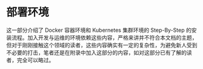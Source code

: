 # 部署环境

这一部分介绍了 Docker 容器环境和 Kubernetes 集群环境的 Step-By-Step 的安装流程。加入开发与运维的环境依赖这些内容，严格来讲并不符合本文档的主题，但对于刚刚接触这个领域的读者，这些内容确实有一定的复杂性，为避免新人受到不必要的打击，笔者还是在附录中加入这部分的内容，如对这部分已有了解的读者，完全可以略过。
